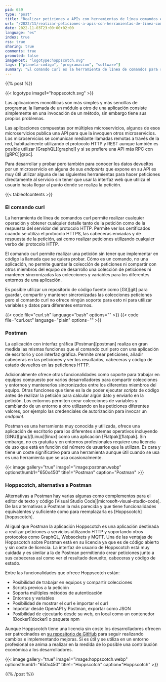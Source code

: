 ```yaml
---
pid: 659
type: "post"
title: "Realizar peticiones a APIs con herramientas de línea comandos e interfaz gráfica"
url: "/2022/11/realizar-peticiones-a-apis-con-herramientas-de-linea-comandos-e-interfaz-grafica/"
date: 2022-11-03T23:00:00+02:00
language: "es"
index: true
rss: true
sharing: true
comments: true
promoted: false
imagePost: "logotype:hoppscotch.svg"
tags: ["planeta-codigo", "programacion", "software"]
summary: "El comando curl es la herramienta de línea de comandos para realizar cualquier petición que requiera probar un _endpoint_ de una API o web que utilice el protocolo HTTP, tiene opciones para cualquier petición que sea requerida. Aunque curl es muy versátil y completa es una herramienta de línea de comandos sin algunas otras funcionalidades que las aplicaciones con interfaz gráfica son capaces de proporcionar. Postman es una aplicación con interfaz gráfica que cubre parte de las funcionalidades de curl y la mayoría que habitualmente un desarrollador necesita para probar una API, permite guardar colecciones y compartirlas con otros miembros de equipo de desarrollo asi como entornos y otras funcionalidades. Postman es la herramienta más conocida en su categoría y tiene una licencia comercial en base al numero de miembros de equipo que no es barata. Finalmente, Hoppscotch es una herramienta alternativa y equivalente a Postman de código abierto que no tiene coste de licencia y ofrece la mayoría de funcionalidades importantes como para sustituir a Postman."
---
```


{{% post %}}

{{< logotype image1="hoppscotch.svg" >}}

Las aplicaciones monolíticas son más simples y más sencillas de programar, la llamada de un módulo a otro de una aplicación consiste simplemente en una invocación de un método, sin embargo tiene sus propios problemas.

Las aplicaciones compuestas por múltiples microservicios, algunos de esos microservicios publica una API para que la invoquen otros microservicios. Los microservicios se comunican mediante llamadas remotas a través de la red, habitualmente utilizando el protocolo HTTP y REST aunque también es posible utilizar [GraphQL][graphql] y si se prefiere una API más RPC con [gRPC][grpc].

Para desarrollar y probar pero también para conocer los datos devueltos por un microservicio en alguna de sus _endpoints_ que expone en su API es muy útil utilizar alguna de las siguientes herramientas para hacer peticiones directamente al servicio sin tener que usar la interfaz web que utiliza el usuario hasta llegar al punto donde se realiza la petición.

{{< tableofcontents >}}

### El comando curl

La herramienta de línea de comandos curl permite realizar cualquier operación y obtener cualquier detalle tanto de la petición como de la respuesta del servidor del protocolo HTTP. Permite ver los certificados cuando se utiliza el protocolo HTTPS, las cabeceras enviadas y de respuesta de la petición, así como realizar peticiones utilizando cualquier verbo del protocolo HTTP.

El comando curl permite realizar una petición sin tener que implementar en código la llamada que se quiera probar. Cómo es un comando, no una aplicación, no permite guardar la colección de peticiones ni compartir con otros miembros del equipo de desarrollo una colección de peticiones ni mantener sincronizadas las colecciones y variables para los diferentes entornos de una aplicación.

Es posible utilizar un repositorio de código fuente como [Git][git] para guardar, compartir y mantener sincronizadas las colecciones peticiones pero el comando curl no ofrece ningún soporte para esto ni para utilizar variables y datos para diferentes entornos.

{{< code file="curl.sh" language="bash" options="" >}}
{{< code file="curl.out" language="plain" options="" >}}

### Postman

La aplicación con interfaz gráfica [Postman][postman] realiza en gran medida las mismas funciones que el comando curl pero con una aplicación de escritorio y con interfaz gráfica. Permite crear peticiones, añadir cabeceras en las peticiones y ver los resultados, cabeceras y código de estado devueltos en las peticiones HTTP.

Adicionalmente ofrece otras funcionalidades como soporte para trabajar en equipos compuesto por varios desarrolladores para compartir colecciones y entornos y mantenerlos sincronizados entre los diferentes miembros del equipo. Otras funciones que tiene es la de poder ejecutar _scripts_ de código antes de realizar la petición para calcular algún dato y enviarlo en la petición. Los entornos permiten crear colecciones de variables y cambiando de un entorno a otro utilizando en las peticiones diferentes valores, por ejemplo las credenciales de autorización para invocar un _endpoint_.

Postman es una herramienta muy conocida y utilizada, ofrece una aplicación de escritorio para los diferentes sistemas operativos incluyendo [GNU][gnu]/[Linux][linux] como una aplicación [Flatpak][flatpak]. Sin embargo, no es gratuita y en entornos profesionales requiere una licencia de uso que está en función del número de usuarios que la utilizan. Es cara y tiene un coste significativo para una herramienta aunque útil cuando se usa es una herramienta que se usa ocasionalmente.

{{< image
    gallery="true"
    image1="image:postman.webp" optionsthumb1="650x450" title1="Postman"
    caption="Postman" >}}

### Hoppscotch, alternativa a Postman

Alternativas a Postman hay varias algunas como complementos para el editor de texto y código [Visual Studio Code][microsoft-visual-studio-code]. De las alternativas a Postman la más parecida y que tiene funcionalidades equivalentes y suficiente como para reemplazarla es [Hoppscotch][hoppscotch].

Al igual que Postman la aplicación Hoppscotch es una aplicación destinada a realizar peticiones a servicios utilizando HTTP y soportando otros protocolos como GraphQL, Websockets y MQTT. Una de las ventajas de Hoppscotch sobre Postman está en su licencia ya que es de código abierto y sin coste de licencia. La interfaz de usuario de Hoppscotch está muy cuidada y es similar a la de Postman permitiendo crear peticiones junto a sus cabeceras así como ver el resultado devuelto, cabeceras y código de estado.

Entre las funcionalidades que ofrece Hoppscotch están:

* Posibilidad de trabajar en equipos y compartir colecciones
* Scripts previos a la petición
* Soporta múltiples métodos de autenticación
* Entornos y variables
* Posibilidad de mostrar el curl e importar el curl
* Importar desde OpenAPI y Postman, exportar como JSON
* Posibilidad de ejecutarlo desde su web, en local como un contenedor [Docker][docker] o paquete npm

Aunque Hoppscotch tiene una licencia sin coste los desarrolladores ofrecen ser patrocinados en [su repositorio de GitHub](https://github.com/hoppscotch/hoppscotch) para seguir realizando cambios e implementando mejoras. Si es útil y se utiliza en un entorno profesional se anima a realizar en la medida de lo posible una contribución económica a los desarrolladores.

{{< image
    gallery="true"
    image1="image:hoppscotch.webp" optionsthumb1="650x450" title1="Hoppscotch"
    caption="Hoppscotch" >}}

{{% /post %}}
